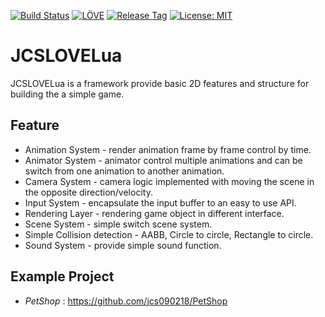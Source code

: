 [![Build Status](https://travis-ci.com/jcs090218/JCSLOVELua_Framework.svg?branch=master)](https://travis-ci.com/jcs090218/JCSLOVELua_Framework)
[![LÖVE](https://img.shields.io/badge/L%C3%96VE-0.10.2-olive.svg)](https://love2d.org/)
[![Release Tag](https://img.shields.io/github/tag/JCSLOVELua/JCSUnity.svg?label=release)](https://github.com/jcs090218/JCSLOVELua/releases/latest)
[![License: MIT](https://img.shields.io/badge/License-MIT-yellow.svg)](https://opensource.org/licenses/MIT)

# JCSLOVELua

JCSLOVELua is a framework provide basic 2D features and structure for building
the a simple game.

## Feature

* Animation System - render animation frame by frame control by time.
* Animator System - animator control multiple animations and can be switch from one animation to another animation.
* Camera System - camera logic implemented with moving the scene in the opposite direction/velocity.
* Input System - encapsulate the input buffer to an easy to use API.
* Rendering Layer - rendering game object in different interface.
* Scene System - simple switch scene system.
* Simple Collision detection - AABB, Circle to circle, Rectangle to circle.
* Sound System - provide simple sound function.

## Example Project

* *PetShop* : https://github.com/jcs090218/PetShop
